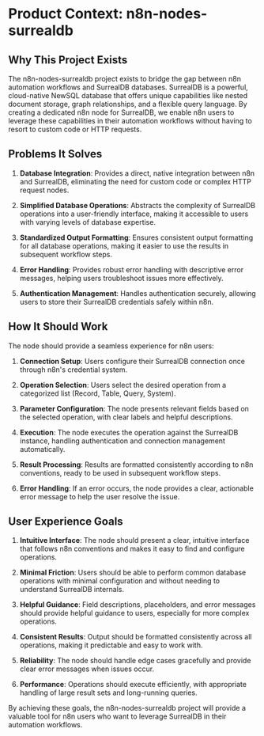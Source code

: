 # Product Context: n8n-nodes-surrealdb

## Why This Project Exists

The n8n-nodes-surrealdb project exists to bridge the gap between n8n automation workflows and SurrealDB databases. SurrealDB is a powerful, cloud-native NewSQL database that offers unique capabilities like nested document storage, graph relationships, and a flexible query language. By creating a dedicated n8n node for SurrealDB, we enable n8n users to leverage these capabilities in their automation workflows without having to resort to custom code or HTTP requests.

## Problems It Solves

1. **Database Integration**: Provides a direct, native integration between n8n and SurrealDB, eliminating the need for custom code or complex HTTP request nodes.

2. **Simplified Database Operations**: Abstracts the complexity of SurrealDB operations into a user-friendly interface, making it accessible to users with varying levels of database expertise.

3. **Standardized Output Formatting**: Ensures consistent output formatting for all database operations, making it easier to use the results in subsequent workflow steps.

4. **Error Handling**: Provides robust error handling with descriptive error messages, helping users troubleshoot issues more effectively.

5. **Authentication Management**: Handles authentication securely, allowing users to store their SurrealDB credentials safely within n8n.

## How It Should Work

The node should provide a seamless experience for n8n users:

1. **Connection Setup**: Users configure their SurrealDB connection once through n8n's credential system.

2. **Operation Selection**: Users select the desired operation from a categorized list (Record, Table, Query, System).

3. **Parameter Configuration**: The node presents relevant fields based on the selected operation, with clear labels and helpful descriptions.

4. **Execution**: The node executes the operation against the SurrealDB instance, handling authentication and connection management automatically.

5. **Result Processing**: Results are formatted consistently according to n8n conventions, ready to be used in subsequent workflow steps.

6. **Error Handling**: If an error occurs, the node provides a clear, actionable error message to help the user resolve the issue.

## User Experience Goals

1. **Intuitive Interface**: The node should present a clear, intuitive interface that follows n8n conventions and makes it easy to find and configure operations.

2. **Minimal Friction**: Users should be able to perform common database operations with minimal configuration and without needing to understand SurrealDB internals.

3. **Helpful Guidance**: Field descriptions, placeholders, and error messages should provide helpful guidance to users, especially for more complex operations.

4. **Consistent Results**: Output should be formatted consistently across all operations, making it predictable and easy to work with.

5. **Reliability**: The node should handle edge cases gracefully and provide clear error messages when issues occur.

6. **Performance**: Operations should execute efficiently, with appropriate handling of large result sets and long-running queries.

By achieving these goals, the n8n-nodes-surrealdb project will provide a valuable tool for n8n users who want to leverage SurrealDB in their automation workflows.
